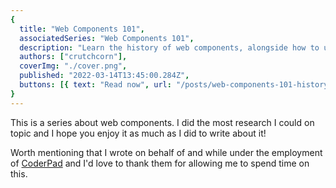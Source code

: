 ```yaml
---
{
  title: "Web Components 101",
  associatedSeries: "Web Components 101",
  description: "Learn the history of web components, alongside how to use them with both Lit and Vanilla JavaScript.",
  authors: ["crutchcorn"],
  coverImg: "./cover.png",
  published: "2022-03-14T13:45:00.284Z",
  buttons: [{ text: "Read now", url: "/posts/web-components-101-history" }],
}
---
```


This is a series about web components. I did the most research I could on topic and I hope you enjoy it as much as I did
to write about it!

Worth mentioning that I wrote on behalf of and while under the employment of [CoderPad](https://coderpad.io) and I'd love to thank them
for allowing me to spend time on this.
